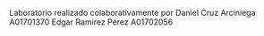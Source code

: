 Laboratorio realizado colaborativamente por
Daniel Cruz Arciniega A01701370
Edgar Ramírez Pérez A01702056
